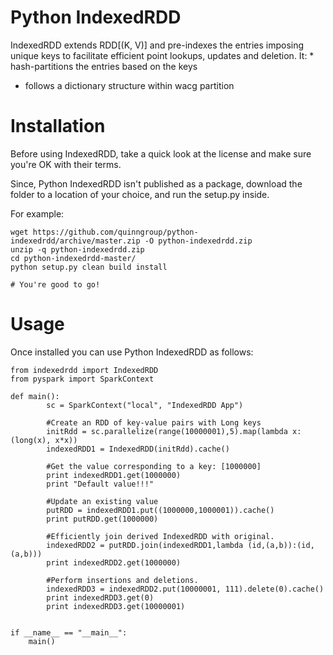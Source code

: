 # Python IndexedRDD

IndexedRDD extends RDD[(K, V)] and pre-indexes the entries imposing unique keys to facilitate efficient point lookups, updates and deletion. It:                                                                               * hash-partitions the entries based on the keys
* follows a dictionary structure within wacg partition

# Installation

Before using IndexedRDD, take a quick look at the license and make sure you're OK with their terms.

Since, Python IndexedRDD isn't published as a package, download the folder to a location of your choice, and run the setup.py inside.

For example:
```
wget https://github.com/quinngroup/python-indexedrdd/archive/master.zip -O python-indexedrdd.zip
unzip -q python-indexedrdd.zip
cd python-indexedrdd-master/
python setup.py clean build install

# You're good to go!
```
# Usage

Once installed you can use Python IndexedRDD as follows:

```
from indexedrdd import IndexedRDD
from pyspark import SparkContext

def main():
		sc = SparkContext("local", "IndexedRDD App")

		#Create an RDD of key-value pairs with Long keys
		initRdd = sc.parallelize(range(10000001),5).map(lambda x: (long(x), x*x))
		indexedRDD1 = IndexedRDD(initRdd).cache()

		#Get the value corresponding to a key: [1000000]
		print indexedRDD1.get(1000000)
		print "Default value!!!"
		
		#Update an existing value
		putRDD = indexedRDD1.put((1000000,1000001)).cache()
		print putRDD.get(1000000)
		 
		#Efficiently join derived IndexedRDD with original.
		indexedRDD2 = putRDD.join(indexedRDD1,lambda (id,(a,b)):(id,(a,b)))
		print indexedRDD2.get(1000000)

		#Perform insertions and deletions.
		indexedRDD3 = indexedRDD2.put(10000001, 111).delete(0).cache()
		print indexedRDD3.get(0)
		print indexedRDD3.get(10000001)
		

if __name__ == "__main__":
	main()

```


